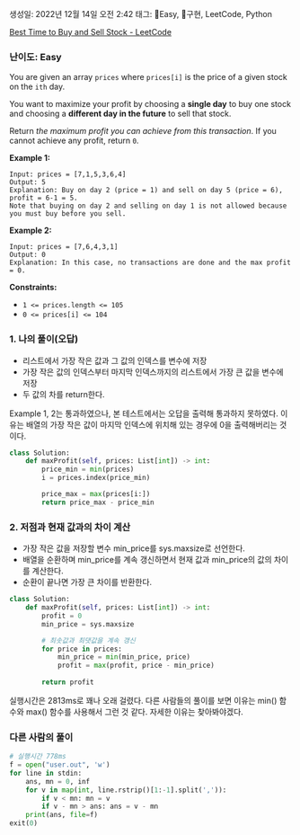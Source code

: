 
생성일: 2022년 12월 14일 오전 2:42
태그: Easy, 구현, LeetCode, Python

[Best Time to Buy and Sell Stock - LeetCode](https://leetcode.com/problems/best-time-to-buy-and-sell-stock/)

### 난이도: Easy

You are given an array `prices` where `prices[i]` is the price of a given stock on the `ith` day.

You want to maximize your profit by choosing a **single day** to buy one stock and choosing a **different day in the future** to sell that stock.

Return *the maximum profit you can achieve from this transaction*. If you cannot achieve any profit, return `0`.

**Example 1:**

```
Input: prices = [7,1,5,3,6,4]
Output: 5
Explanation: Buy on day 2 (price = 1) and sell on day 5 (price = 6), profit = 6-1 = 5.
Note that buying on day 2 and selling on day 1 is not allowed because you must buy before you sell.

```

**Example 2:**

```
Input: prices = [7,6,4,3,1]
Output: 0
Explanation: In this case, no transactions are done and the max profit = 0.

```

**Constraints:**

- `1 <= prices.length <= 105`
- `0 <= prices[i] <= 104`

### 1. 나의 풀이(오답)

- 리스트에서 가장 작은 값과 그 값의 인덱스를 변수에 저장
- 가장 작은 값의 인덱스부터 마지막 인덱스까지의 리스트에서 가장 큰 값을 변수에 저장
- 두 값의 차를 return한다.

Example 1, 2는 통과하였으나, 본 테스트에서는 오답을 출력해 통과하지 못하였다. 이유는 배열의 가장 작은 값이 마지막 인덱스에 위치해 있는 경우에 0을 출력해버리는 것이다.

```python
class Solution:
    def maxProfit(self, prices: List[int]) -> int:
        price_min = min(prices)
        i = prices.index(price_min)

        price_max = max(prices[i:])
        return price_max - price_min
```

### 2. 저점과 현재 값과의 차이 계산

- 가장 작은 값을 저장할 변수 min_price를 sys.maxsize로 선언한다.
- 배열을 순환하며 min_price를 계속 갱신하면서 현재 값과 min_price의 값의 차이를 계산한다.
- 순환이 끝나면 가장 큰 차이를 반환한다.

```python
class Solution:
    def maxProfit(self, prices: List[int]) -> int:
        profit = 0
        min_price = sys.maxsize

        # 최솟값과 최댓값을 계속 갱신
        for price in prices:
            min_price = min(min_price, price)
            profit = max(profit, price - min_price)
            
        return profit
```

실행시간은 2813ms로 꽤나 오래 걸렸다. 다른 사람들의 풀이를 보면 이유는 min() 함수와 max() 함수를 사용해서 그런 것 같다. 자세한 이유는 찾아봐야겠다.

### 다른 사람의 풀이

```python
# 실행시간 778ms
f = open("user.out", 'w')
for line in stdin:
    ans, mn = 0, inf
    for v in map(int, line.rstrip()[1:-1].split(',')):
        if v < mn: mn = v
        if v - mn > ans: ans = v - mn
    print(ans, file=f)
exit(0)
```